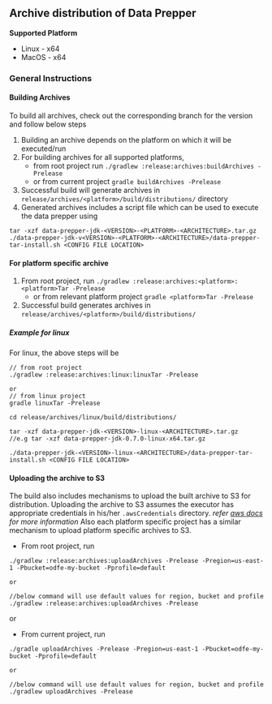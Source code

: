 ## Archive distribution of Data Prepper

**Supported Platform**

* Linux - x64
* MacOS - x64

### General Instructions

#### Building Archives

To build all archives, check out the corresponding branch for the version and follow below steps

1. Building an archive depends on the platform on which it will be executed/run
2. For building archives for all supported platforms, 
   * from root project run  `./gradlew :release:archives:buildArchives -Prelease`
   * or from current project `gradle buildArchives -Prelease`
3. Successful build will generate archives in `release/archives/<platform>/build/distributions/` directory
4. Generated archives includes a script file which can be used to execute the data prepper using
 
```
tar -xzf data-prepper-jdk-<VERSION>-<PLATFORM>-<ARCHITECTURE>.tar.gz
./data-prepper-jdk-v<VERSION>-<PLATFORM>-<ARCHITECTURE>/data-prepper-tar-install.sh <CONFIG FILE LOCATION>
```

#### For platform specific archive

1. From root project, run `./gradlew :release:archives:<platform>:<platform>Tar -Prelease`
   * or from relevant platform project `gradle <platform>Tar -Prelease`
2. Successful build generates archives in `release/archives/<platform>/build/distributions/`

##### Example for linux

For linux, the above steps will be
 ```
// from root project
./gradlew :release:archives:linux:linuxTar -Prelease

or
// from linux project
gradle linuxTar -Prelease

cd release/archives/linux/build/distributions/

tar -xzf data-prepper-jdk-<VERSION>-linux-<ARCHITECTURE>.tar.gz
//e.g tar -xzf data-prepper-jdk-0.7.0-linux-x64.tar.gz

./data-prepper-jdk-<VERSION>-linux-<ARCHITECTURE>/data-prepper-tar-install.sh <CONFIG FILE LOCATION>

```

#### Uploading the archive to S3

The build also includes mechanisms to upload the built archive to S3 for distribution. Uploading the archive to S3 
assumes the executor has appropriate credentials in his/her `.awsCredentials` directory. *refer [aws docs](https://docs.aws.amazon.com/sdk-for-java/v2/developer-guide/credentials.html#credentials-file-format) for more information*
Also each platform specific project has a similar mechanism to upload platform specific archives to S3.

* From root project, run 

```
./gradlew :release:archives:uploadArchives -Prelease -Pregion=us-east-1 -Pbucket=odfe-my-bucket -Pprofile=default

or

//below command will use default values for region, bucket and profile
./gradlew :release:archives:uploadArchives -Prelease 
```

or

* From current project, run

```
./gradle uploadArchives -Prelease -Pregion=us-east-1 -Pbucket=odfe-my-bucket -Pprofile=default

or

//below command will use default values for region, bucket and profile
./gradlew uploadArchives -Prelease 

```

